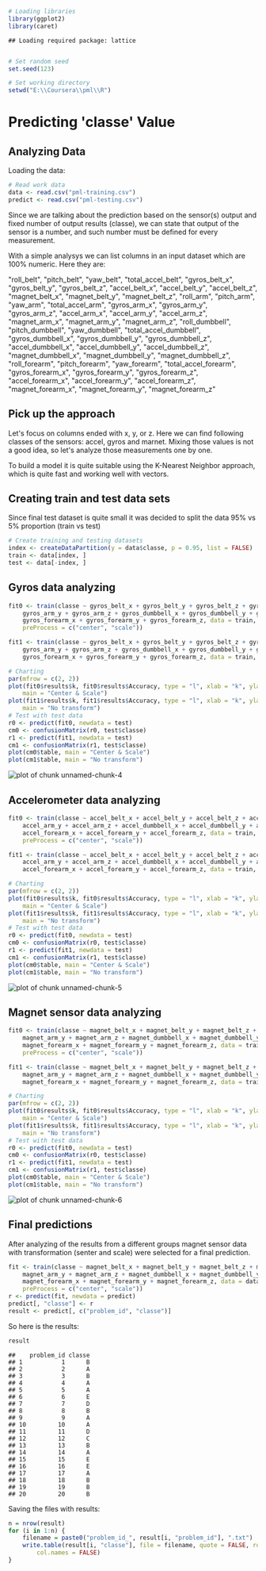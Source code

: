 
```r
# Loading libraries
library(ggplot2)
library(caret)
```

```
## Loading required package: lattice
```

```r

# Set random seed
set.seed(123)

# Set working directory
setwd("E:\\Coursera\\pml\\R")
```

# Predicting 'classe' Value

## Analyzing Data

Loading the data:


```r
# Read work data
data <- read.csv("pml-training.csv")
predict <- read.csv("pml-testing.csv")
```


Since we are talking about the prediction based on the sensor(s) output and fixed number of output
results (classe), we can state that output of the sensor is a number, and such number must be defined for every measurement.

With a simple analysys we can list columns in an input dataset which are 100% numeric. Here they are:

"roll_belt",
"pitch_belt",
"yaw_belt",
"total_accel_belt",
"gyros_belt_x",
"gyros_belt_y",
"gyros_belt_z",
"accel_belt_x",
"accel_belt_y",
"accel_belt_z",
"magnet_belt_x",
"magnet_belt_y",
"magnet_belt_z",
"roll_arm",
"pitch_arm",
"yaw_arm",
"total_accel_arm",
"gyros_arm_x",
"gyros_arm_y",
"gyros_arm_z",
"accel_arm_x",
"accel_arm_y",
"accel_arm_z",
"magnet_arm_x",
"magnet_arm_y",
"magnet_arm_z",
"roll_dumbbell",
"pitch_dumbbell",
"yaw_dumbbell",
"total_accel_dumbbell",
"gyros_dumbbell_x",
"gyros_dumbbell_y",
"gyros_dumbbell_z",
"accel_dumbbell_x",
"accel_dumbbell_y",
"accel_dumbbell_z",
"magnet_dumbbell_x",
"magnet_dumbbell_y",
"magnet_dumbbell_z",
"roll_forearm",
"pitch_forearm",
"yaw_forearm",
"total_accel_forearm",
"gyros_forearm_x",
"gyros_forearm_y",
"gyros_forearm_z",
"accel_forearm_x",
"accel_forearm_y",
"accel_forearm_z",
"magnet_forearm_x",
"magnet_forearm_y",
"magnet_forearm_z"

## Pick up the approach

Let's focus on columns ended with x, y, or z. Here we can find following classes of the sensors: accel, gyros and marnet. Mixing those values is not a good idea, so let's analyze those measurements one by one.

To build a model it is quite suitable using the K-Nearest Neighbor approach, which is quite fast and working well with vectors.

## Creating train and test data sets

Since final test dataset is quite small it was decided to split the data 95% vs 5% proportion (train vs test)


```r
# Create training and testing datasets
index <- createDataPartition(y = data$classe, p = 0.95, list = FALSE)
train <- data[index, ]
test <- data[-index, ]
```


## Gyros data analyzing


```r
fit0 <- train(classe ~ gyros_belt_x + gyros_belt_y + gyros_belt_z + gyros_arm_x + 
    gyros_arm_y + gyros_arm_z + gyros_dumbbell_x + gyros_dumbbell_y + gyros_dumbbell_z + 
    gyros_forearm_x + gyros_forearm_y + gyros_forearm_z, data = train, method = "knn", 
    preProcess = c("center", "scale"))

fit1 <- train(classe ~ gyros_belt_x + gyros_belt_y + gyros_belt_z + gyros_arm_x + 
    gyros_arm_y + gyros_arm_z + gyros_dumbbell_x + gyros_dumbbell_y + gyros_dumbbell_z + 
    gyros_forearm_x + gyros_forearm_y + gyros_forearm_z, data = train, method = "knn")

# Charting
par(mfrow = c(2, 2))
plot(fit0$results$k, fit0$results$Accuracy, type = "l", xlab = "k", ylab = "Accuracy", 
    main = "Center & Scale")
plot(fit1$results$k, fit1$results$Accuracy, type = "l", xlab = "k", ylab = "Accuracy", 
    main = "No transform")
# Test with test data
r0 <- predict(fit0, newdata = test)
cm0 <- confusionMatrix(r0, test$classe)
r1 <- predict(fit1, newdata = test)
cm1 <- confusionMatrix(r1, test$classe)
plot(cm0$table, main = "Center & Scale")
plot(cm1$table, main = "No transform")
```

![plot of chunk unnamed-chunk-4](figure/unnamed-chunk-4.png) 


## Accelerometer data analyzing


```r
fit0 <- train(classe ~ accel_belt_x + accel_belt_y + accel_belt_z + accel_arm_x + 
    accel_arm_y + accel_arm_z + accel_dumbbell_x + accel_dumbbell_y + accel_dumbbell_z + 
    accel_forearm_x + accel_forearm_y + accel_forearm_z, data = train, method = "knn", 
    preProcess = c("center", "scale"))

fit1 <- train(classe ~ accel_belt_x + accel_belt_y + accel_belt_z + accel_arm_x + 
    accel_arm_y + accel_arm_z + accel_dumbbell_x + accel_dumbbell_y + accel_dumbbell_z + 
    accel_forearm_x + accel_forearm_y + accel_forearm_z, data = train, method = "knn")

# Charting
par(mfrow = c(2, 2))
plot(fit0$results$k, fit0$results$Accuracy, type = "l", xlab = "k", ylab = "Accuracy", 
    main = "Center & Scale")
plot(fit1$results$k, fit1$results$Accuracy, type = "l", xlab = "k", ylab = "Accuracy", 
    main = "No transform")
# Test with test data
r0 <- predict(fit0, newdata = test)
cm0 <- confusionMatrix(r0, test$classe)
r1 <- predict(fit1, newdata = test)
cm1 <- confusionMatrix(r1, test$classe)
plot(cm0$table, main = "Center & Scale")
plot(cm1$table, main = "No transform")
```

![plot of chunk unnamed-chunk-5](figure/unnamed-chunk-5.png) 


## Magnet sensor data analyzing


```r
fit0 <- train(classe ~ magnet_belt_x + magnet_belt_y + magnet_belt_z + magnet_arm_x + 
    magnet_arm_y + magnet_arm_z + magnet_dumbbell_x + magnet_dumbbell_y + magnet_dumbbell_z + 
    magnet_forearm_x + magnet_forearm_y + magnet_forearm_z, data = train, method = "knn", 
    preProcess = c("center", "scale"))

fit1 <- train(classe ~ magnet_belt_x + magnet_belt_y + magnet_belt_z + magnet_arm_x + 
    magnet_arm_y + magnet_arm_z + magnet_dumbbell_x + magnet_dumbbell_y + magnet_dumbbell_z + 
    magnet_forearm_x + magnet_forearm_y + magnet_forearm_z, data = train, method = "knn")

# Charting
par(mfrow = c(2, 2))
plot(fit0$results$k, fit0$results$Accuracy, type = "l", xlab = "k", ylab = "Accuracy", 
    main = "Center & Scale")
plot(fit1$results$k, fit1$results$Accuracy, type = "l", xlab = "k", ylab = "Accuracy", 
    main = "No transform")
# Test with test data
r0 <- predict(fit0, newdata = test)
cm0 <- confusionMatrix(r0, test$classe)
r1 <- predict(fit1, newdata = test)
cm1 <- confusionMatrix(r1, test$classe)
plot(cm0$table, main = "Center & Scale")
plot(cm1$table, main = "No transform")
```

![plot of chunk unnamed-chunk-6](figure/unnamed-chunk-6.png) 


## Final predictions

After analyzing of the results from a different groups magnet sensor data with transformation (senter and scale) were selected for a final prediction.


```r
fit <- train(classe ~ magnet_belt_x + magnet_belt_y + magnet_belt_z + magnet_arm_x + 
    magnet_arm_y + magnet_arm_z + magnet_dumbbell_x + magnet_dumbbell_y + magnet_dumbbell_z + 
    magnet_forearm_x + magnet_forearm_y + magnet_forearm_z, data = data, method = "knn", 
    preProcess = c("center", "scale"))
r <- predict(fit, newdata = predict)
predict[, "classe"] <- r
result <- predict[, c("problem_id", "classe")]
```


So here is the results:


```r
result
```

```
##    problem_id classe
## 1           1      B
## 2           2      A
## 3           3      B
## 4           4      A
## 5           5      A
## 6           6      E
## 7           7      D
## 8           8      B
## 9           9      A
## 10         10      A
## 11         11      D
## 12         12      C
## 13         13      B
## 14         14      A
## 15         15      E
## 16         16      E
## 17         17      A
## 18         18      B
## 19         19      B
## 20         20      B
```


Saving the files with results:


```r
n = nrow(result)
for (i in 1:n) {
    filename = paste0("problem_id_", result[i, "problem_id"], ".txt")
    write.table(result[i, "classe"], file = filename, quote = FALSE, row.names = FALSE, 
        col.names = FALSE)
}
```

